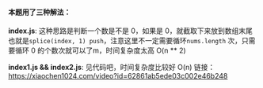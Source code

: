 ####  本题用了三种解法：
**index.js**:
这种思路是判断一个数是不是 0，如果是 0，就截取下来放到数组末尾也就是`splice(index, 1) push`，注意这里不一定需要循环`nums.length` 次，只需要循环 0 的个数次就可以了m，时间复杂度太高 O(n ** 2)

**index1.js && index2.js**:
见代码吧，时间复杂度比较好 O(n)
链接：https://xiaochen1024.com/video?id=62861ab5ede03c002e46b248
